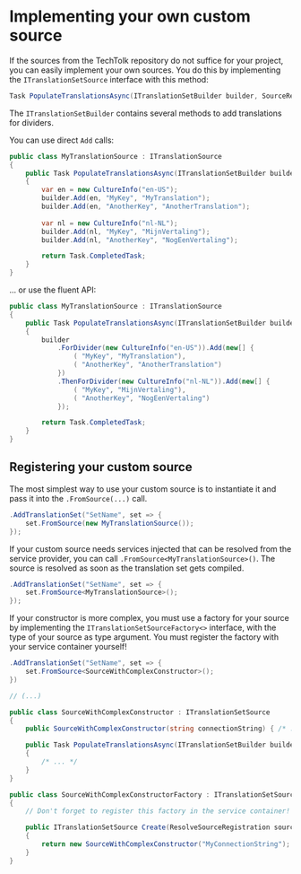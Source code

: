 # Implementing your own custom source

If the sources from the TechTolk repository do not suffice for your project, you
can easily implement your own sources. You do this by implementing the `ITranslationSetSource`
interface with this method:

```csharp
Task PopulateTranslationsAsync(ITranslationSetBuilder builder, SourceRegistrationBase sourceRegistration)
```

The `ITranslationSetBuilder` contains several methods to add translations for dividers.

You can use direct `Add` calls:

```csharp
public class MyTranslationSource : ITranslationSource
{
    public Task PopulateTranslationsAsync(ITranslationSetBuilder builder, SourceRegistrationBase sourceRegistration)
    {
        var en = new CultureInfo("en-US");
        builder.Add(en, "MyKey", "MyTranslation");
        builder.Add(en, "AnotherKey", "AnotherTranslation");
        
        var nl = new CultureInfo("nl-NL");
        builder.Add(nl, "MyKey", "MijnVertaling");
        builder.Add(nl, "AnotherKey", "NogEenVertaling");

        return Task.CompletedTask;
    }
}
```

... or use the fluent API:

```csharp
public class MyTranslationSource : ITranslationSource
{
    public Task PopulateTranslationsAsync(ITranslationSetBuilder builder, SourceRegistrationBase sourceRegistration)
    {
        builder
            .ForDivider(new CultureInfo("en-US")).Add(new[] {
                ( "MyKey", "MyTranslation"),
                ( "AnotherKey", "AnotherTranslation")
            })
            .ThenForDivider(new CultureInfo("nl-NL")).Add(new[] {
                ( "MyKey", "MijnVertaling"),
                ( "AnotherKey", "NogEenVertaling")
            });

        return Task.CompletedTask;
    }
}
```

## Registering your custom source

The most simplest way to use your custom source is to instantiate it and pass it
into the `.FromSource(...)` call.

```csharp
.AddTranslationSet("SetName", set => {
    set.FromSource(new MyTranslationSource());
});
```

If your custom source needs services injected that can be resolved from the service
provider, you can call `.FromSource<MyTranslationSource>()`. The source is resolved
as soon as the translation set gets compiled.

```csharp
.AddTranslationSet("SetName", set => {
    set.FromSource<MyTranslationSource>();
});
```

If your constructor is more complex, you must use a factory for your source by 
implementing the `ITranslationSetSourceFactory<>` interface, with the type of your
source as type argument. You must register the factory with your service container
yourself!

```csharp
.AddTranslationSet("SetName", set => {
    set.FromSource<SourceWithComplexConstructor>();
})

// (...)

public class SourceWithComplexConstructor : ITranslationSetSource
{
    public SourceWithComplexConstructor(string connectionString) { /* ... */ }

    public Task PopulateTranslationsAsync(ITranslationSetBuilder builder, SourceRegistrationBase sourceRegistration)
    {
        /* ... */
    }
}

public class SourceWithComplexConstructorFactory : ITranslationSetSourceFactory<SourceWithComplexConstructor>
{
    // Don't forget to register this factory in the service container!

    public ITranslationSetSource Create(ResolveSourceRegistration sourceRegistration)
    {
        return new SourceWithComplexConstructor("MyConnectionString");
    }
}
```